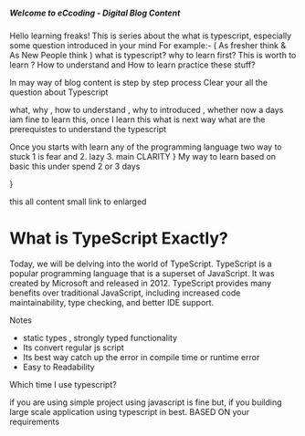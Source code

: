 ##### Welcome to eCcoding - Digital Blog Content

Hello learning freaks!  This is series about the what is typescript, especially  some question introduced in your mind 
For example:- ( As fresher think & As New People think )
what is typescript?
why to learn first?
This is worth to learn ?
How to understand and How to learn practice these stuff?

In may way of blog content is step by step process 
Clear your all the question about Typescript

what, why , how to understand , why to introduced , whether now a days iam fine to learn this, once I learn this what is next way what are the prerequistes to understand the typescript

Once you starts with learn any of the programming language
two way to stuck   1 is fear and 2. lazy 3. main CLARITY    }
 My way to learn 
 based on basic this under spend 2 or 3 days 
 
 }
 
 this all content small link to enlarged

# What is TypeScript Exactly?

Today, we will be delving into the world of TypeScript. TypeScript is a popular programming language that is a superset of JavaScript. It was created by Microsoft and released in 2012. TypeScript provides many benefits over traditional JavaScript, including increased code maintainability, type checking, and better IDE support.

Notes
- static types , strongly typed functionality
- Its convert regular js script
- Its best way catch up the error in compile time or runtime error
- Easy to Readability



Which  time I use typescript?

if you are using simple project using javascript is fine  but, 
if you building large scale application using typescript in best.
BASED ON your requirements

